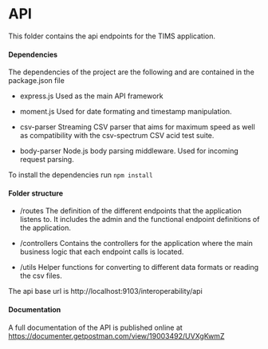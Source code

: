# API

This folder contains the api endpoints for the TIMS application.

#### Dependencies
The dependencies of the project are the following and are contained in the package.json file

- express.js
  Used as the main API framework

- moment.js
  Used for date formating and timestamp manipulation.

- csv-parser
  Streaming CSV parser that aims for maximum speed as well as compatibility with the csv-spectrum CSV acid test suite.

- body-parser
  Node.js body parsing middleware. Used for incoming request parsing.

To install the dependencies run `npm install`

#### Folder structure
- /routes
  The definition of the different endpoints that the application listens to. It includes the admin and the functional endpoint definitions of the application.

- /controllers
  Contains the controllers for the application where the main business logic that each endpoint calls is located.

- /utils
  Helper functions for converting to different data formats or reading the csv files.

The api base url is http://localhost:9103/interoperability/api

#### Documentation
A full documentation of the API is published online at https://documenter.getpostman.com/view/19003492/UVXgKwmZ